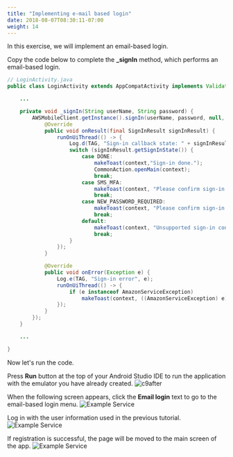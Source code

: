 ```yaml
---
title: "Implementing e-mail based login"
date: 2018-08-07T08:30:11-07:00
weight: 14
---
```


In this exercise, we will implement an email-based login.

Copy the code below to complete the **_signIn** method, which performs an email-based login.
```java
// LoginActivity.java
public class LoginActivity extends AppCompatActivity implements Validator.ValidationListener {

    ...

    private void _signIn(String userName, String password) {
        AWSMobileClient.getInstance().signIn(userName, password, null, new Callback<SignInResult>() {
            @Override
            public void onResult(final SignInResult signInResult) {
                runOnUiThread(() -> {
                    Log.d(TAG, "Sign-in callback state: " + signInResult.getSignInState());
                    switch (signInResult.getSignInState()) {
                        case DONE:
                            makeToast(context,"Sign-in done.");
                            CommonAction.openMain(context);
                            break;
                        case SMS_MFA:
                            makeToast(context, "Please confirm sign-in with SMS.");
                            break;
                        case NEW_PASSWORD_REQUIRED:
                            makeToast(context, "Please confirm sign-in with new password.");
                            break;
                        default:
                            makeToast(context, "Unsupported sign-in confirmation: " + signInResult.getSignInState());
                            break;
                    }
                });
            }

            @Override
            public void onError(Exception e) {
                Log.e(TAG, "Sign-in error", e);
                runOnUiThread(() -> {
                    if (e instanceof AmazonServiceException)
                        makeToast(context, ((AmazonServiceException) e).getErrorMessage());
                });
            }
        });
    }

    ...

}

```

Now let's run the code.

Press **Run** button at the top of your Android Studio IDE to run the application with the emulator you have already created.
![c9after](/images/run.png)

When the following screen appears, click the **Email login** text to go to the email-based login menu.
![Example Service](/images/app-authmain.png)

Log in with the user information used in the previous tutorial.
![Example Service](/images/app-login.png)

If registration is successful, the page will be moved to the main screen of the app.
![Example Service](/images/app-main-empty.png)
